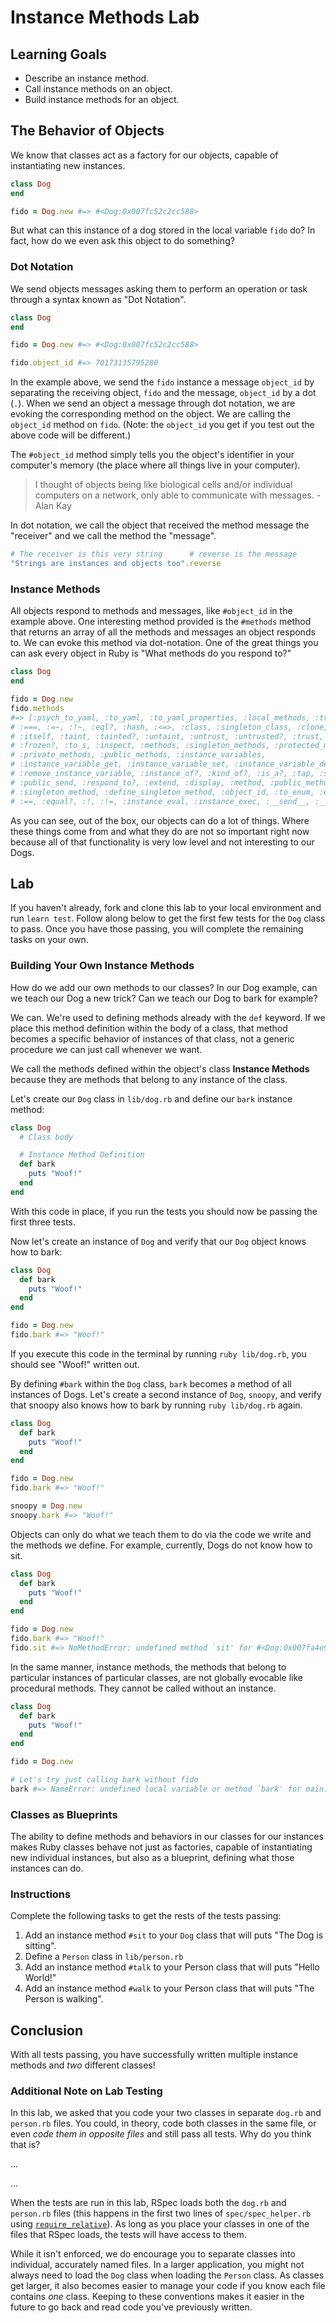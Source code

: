 # Instance Methods Lab

## Learning Goals

- Describe an instance method.
- Call instance methods on an object.
- Build instance methods for an object.

## The Behavior of Objects

We know that classes act as a factory for our objects, capable of instantiating
new instances.

```ruby
class Dog
end

fido = Dog.new #=> #<Dog:0x007fc52c2cc588>
```

But what can this instance of a dog stored in the local variable `fido` do? In
fact, how do we even ask this object to do something?

### Dot Notation

We send objects messages asking them to perform an operation or task through a
syntax known as "Dot Notation".

```ruby
class Dog
end

fido = Dog.new #=> #<Dog:0x007fc52c2cc588>

fido.object_id #=> 70173135795280
```

In the example above, we send the `fido` instance a message `object_id` by
separating the receiving object, `fido` and the message, `object_id` by a dot
(`.`). When we send an object a message through dot notation, we are evoking the
corresponding method on the object. We are calling the `object_id` method on
`fido`. (Note: the `object_id` you get if you test out the above code will be
different.)

The `#object_id` method simply tells you the object's identifier in your
computer's memory (the place where all things live in your computer).

> I thought of objects being like biological cells and/or individual computers
> on a network, only able to communicate with messages. - Alan Kay

In dot notation, we call the object that received the method message the
"receiver" and we call the method the "message".

```ruby
# The receiver is this very string      # reverse is the message
"Strings are instances and objects too".reverse
```

### Instance Methods

All objects respond to methods and messages, like `#object_id` in the example
above. One interesting method provided is the `#methods` method that returns an
array of all the methods and messages an object responds to. We can evoke this
method via dot-notation. One of the great things you can ask every object in
Ruby is "What methods do you respond to?"

```ruby
class Dog
end

fido = Dog.new
fido.methods
#=> [:psych_to_yaml, :to_yaml, :to_yaml_properties, :local_methods, :try, :nil?,
# :===, :=~, :!~, :eql?, :hash, :<=>, :class, :singleton_class, :clone, :dup,
# :itself, :taint, :tainted?, :untaint, :untrust, :untrusted?, :trust, :freeze,
# :frozen?, :to_s, :inspect, :methods, :singleton_methods, :protected_methods,
# :private_methods, :public_methods, :instance_variables,
# :instance_variable_get, :instance_variable_set, :instance_variable_defined?,
# :remove_instance_variable, :instance_of?, :kind_of?, :is_a?, :tap, :send,
# :public_send, :respond_to?, :extend, :display, :method, :public_method,
# :singleton_method, :define_singleton_method, :object_id, :to_enum, :enum_for,
# :==, :equal?, :!, :!=, :instance_eval, :instance_exec, :__send__, :__id__]
```

As you can see, out of the box, our objects can do a lot of things. Where these
things come from and what they do are not so important right now because all of
that functionality is very low level and not interesting to our Dogs.

## Lab

If you haven't already, fork and clone this lab to your local environment and
run `learn test`. Follow along below to get the first few tests for the `Dog`
class to pass. Once you have those passing, you will complete the remaining
tasks on your own.

### Building Your Own Instance Methods

How do we add our own methods to our classes? In our Dog example, can we teach
our Dog a new trick? Can we teach our Dog to bark for example?

We can. We're used to defining methods already with the `def` keyword. If we
place this method definition within the body of a class, that method becomes a
specific behavior of instances of that class, not a generic procedure we can
just call whenever we want.

We call the methods defined within the object's class **Instance Methods**
because they are methods that belong to any instance of the class.

Let's create our `Dog` class in `lib/dog.rb` and define our `bark` instance
method:

```ruby
class Dog
  # Class body

  # Instance Method Definition
  def bark
    puts "Woof!"
  end
end
```

With this code in place, if you run the tests you should now be passing the
first three tests.

Now let's create an instance of `Dog` and verify that our `Dog` object knows how
to bark:

```ruby
class Dog
  def bark
    puts "Woof!"
  end
end

fido = Dog.new
fido.bark #=> "Woof!"
```

If you execute this code in the terminal by running `ruby lib/dog.rb`, you
should see "Woof!" written out.

By defining `#bark` within the `Dog` class, `bark` becomes a method of all
instances of Dogs. Let's create a second instance of `Dog`, `snoopy`, and verify
that snoopy also knows how to bark by running `ruby lib/dog.rb` again.

```ruby
class Dog
  def bark
    puts "Woof!"
  end
end

fido = Dog.new
fido.bark #=> "Woof!"

snoopy = Dog.new
snoopy.bark #=> "Woof!"
```

Objects can only do what we teach them to do via the code we write and the
methods we define. For example, currently, Dogs do not know how to sit.

```ruby
class Dog
  def bark
    puts "Woof!"
  end
end

fido = Dog.new
fido.bark #=> "Woof!"
fido.sit #=> NoMethodError: undefined method `sit' for #<Dog:0x007fa4e9a9e8a0>
```

In the same manner, instance methods, the methods that belong to particular
instances of particular classes, are not globally evocable like procedural
methods. They cannot be called without an instance.

```ruby
class Dog
  def bark
    puts "Woof!"
  end
end

fido = Dog.new

# Let's try just calling bark without fido
bark #=> NameError: undefined local variable or method `bark' for main:Object
```

### Classes as Blueprints

The ability to define methods and behaviors in our classes for our instances
makes Ruby classes behave not just as factories, capable of instantiating new
individual instances, but also as a blueprint, defining what those instances can
do.

### Instructions

Complete the following tasks to get the rests of the tests passing:

1. Add an instance method `#sit` to your `Dog` class that will puts "The Dog is sitting".
2. Define a `Person` class in `lib/person.rb`
3. Add an instance method `#talk` to your Person class that will puts "Hello World!"
4. Add an instance method `#walk` to your Person class that will puts "The Person is walking".

## Conclusion

With all tests passing, you have successfully written multiple instance methods
and _two_ different classes!

### Additional Note on Lab Testing

In this lab, we asked that you code your two classes in separate `dog.rb` and
`person.rb` files. You could, in theory, code both classes in the same file, or
even _code them in opposite files_ and still pass all tests. Why do you think
that is?

...

...

When the tests are run in this lab, RSpec loads both the `dog.rb` and
`person.rb` files (this happens in the first two lines of `spec/spec_helper.rb`
using [`require_relative`][]). As long as you place your classes in one of the
files that RSpec loads, the tests will have access to them.

[`require_relative`]: https://apidock.com/ruby/Kernel/require_relative

While it isn't enforced, we do encourage you to separate classes into
individual, accurately named files. In a larger application, you might not
always need to load the `Dog` class when loading the `Person` class. As classes
get larger, it also becomes easier to manage your code if you know each file
contains _one_ class. Keeping to these conventions makes it easier in the future
to go back and read code you've previously written.
